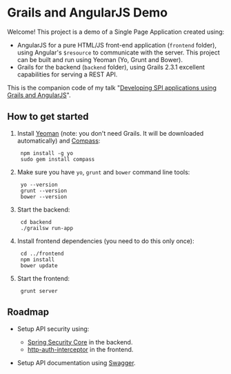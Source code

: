 # Grails and AngularJS Demo

Welcome! This project is a demo of a Single Page Application created using:

* AngularJS for a pure HTML/JS front-end application (`frontend` folder), using Angular's `$resource` to communicate with the server. This project can be built and run using Yeoman (Yo, Grunt and Bower).
* Grails for the backend (`backend` folder), using Grails 2.3.1 excellent capabilities for serving a REST API.

This is the companion code of my talk "[Developing SPI applications using Grails and AngularJS](http://www.slideshare.net/alvarosanchezmariscal/codemotion2013)".

## How to get started

1. Install [Yeoman](http://yeoman.io) (note: you don't need Grails. It will be downloaded automatically) and [Compass](http://compass-style.org/):

        npm install -g yo
        sudo gem install compass

2. Make sure you have `yo`, `grunt` and `bower` command line tools:

        yo --version
        grunt --version
        bower --version

3. Start the backend:

        cd backend
        ./grailsw run-app

4. Install frontend dependencies (you need to do this only once):

        cd ../frontend
        npm install
        bower update

5. Start the frontend:

        grunt server

## Roadmap

* Setup API security using:

    * [Spring Security Core](http://grails.org/plugin/spring-security-core) in the backend.
    * [http-auth-interceptor](http://ngmodules.org/modules/http-auth-interceptor) in the frontend.

* Setup API documentation using [Swagger](https://developers.helloreverb.com/swagger/).
